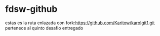 # fdsw-github
estas es la ruta enlazada con fork:https://github.com/Karitow/karolgit1.git
pertenece al quinto desafio entregado
